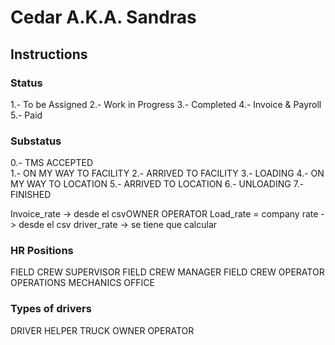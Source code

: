 # Cedar A.K.A. Sandras


## Instructions

### Status
1.- To be Assigned
2.- Work in Progress
3.- Completed
4.- Invoice & Payroll 
5.- Paid

### Substatus
0.- TMS ACCEPTED	
1.- ON MY WAY TO FACILITY
2.- ARRIVED TO FACILITY	
3.- LOADING
4.- ON MY WAY TO LOCATION
5.- ARRIVED TO LOCATION
6.- UNLOADING
7.- FINISHED

Invoice_rate -> desde el csvOWNER OPERATOR
Load_rate = company rate -> desde el csv
driver_rate -> se tiene que calcular

### HR Positions
FIELD CREW SUPERVISOR
FIELD CREW MANAGER
FIELD CREW OPERATOR
OPERATIONS
MECHANICS
OFFICE

### Types of drivers
DRIVER
HELPER TRUCK
OWNER OPERATOR
